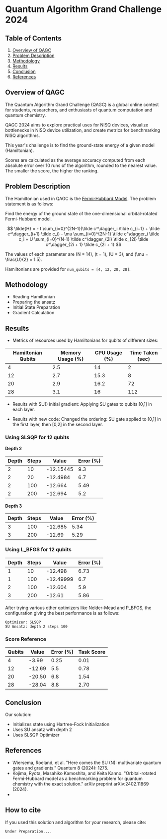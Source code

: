# Quantum Algorithm Grand Challenge 2024

## Table of Contents

1. [Overview of QAGC](#Overview)
2. [Problem Description](#Description)
3. [Methodology](#Methods)
4. [Results](#Results)
5. [Conclusion](#Conclusion)
6. [References](#References)

## Overview of QAGC <a id="Overview"></a>
The Quantum Algorithm Grand Challenge (QAGC) is a global online contest for students, researchers, and enthusiasts of quantum computation and quantum chemistry.

QAGC 2024 aims to explore practical uses for NISQ devices, visualize bottlenecks in NISQ device utilization, and create metrics for benchmarking NISQ algorithms.

This year's challenge is to find the ground-state energy of a given model (Hamiltonian).

Scores are calculated as the average accuracy computed from each absolute error over 10 runs of the algorithm, rounded to the nearest value. The smaller the score, the higher the ranking.

## Problem Description <a id="Description"></a>
The Hamiltonian used in QAGC is the [Fermi-Hubbard Model](https://arxiv.org/abs/2402.11869). The problem statement is as follows:

Find the energy of the ground state of the one-dimensional orbital-rotated Fermi-Hubbard model.


$$
    \tilde{H} = - t \sum_{i=0}^{2N-1}(\tilde c^\dagger_i \tilde c_{i+1} + \tilde c^\dagger_{i+1} \tilde c_i)  - \mu \sum_{i=0}^{2N-1}  \tilde c^\dagger_i \tilde c_i + U \sum_{i=0}^{N-1} \tilde c^\dagger_{2i} \tilde c_{2i} \tilde c^\dagger_{2i + 1} \tilde c_{2i + 1} 
$$

The values of each parameter are \(N = 14\), \(t = 1\), \(U = 3\), and \(\mu = \frac{U}{2} = 1.5\).

Hamiltonians are provided for `num_qubits = [4, 12, 20, 28]`.

## Methodology <a id="Methods"></a>
- Reading Hamiltonian
- Preparing the ansatz
- Initial State Preparation
- Gradient Calculation

## Results <a id="Results"></a>
- Metrics of resources used by Hamiltonians for qubits of different sizes:

| Hamiltonian Qubits | Memory Usage (%) | CPU Usage (%) | Time Taken (sec) |
|--------------------|------------------|---------------|------------------|
| 4                  | 2.5              | 14            | 2                |
| 12                 | 2.7              | 15.3          | 8                |
| 20                 | 2.9              | 16.2          | 72               |
| 28                 | 3.1              | 16            | 112              |

- Results with SU() initial gradient:
  Applying SU gates to qubits [0,1] in each layer.

- Results with new code:
  Changed the ordering: SU gate applied to [0,1] in the first layer, then [0,2] in the second layer.

### Using SLSQP for 12 qubits

**Depth 2**

| Depth | Steps | Value      | Error (%) |
|-------|-------|------------|-----------|
| 2     | 10    | -12.15445  | 9.3       |
| 2     | 20    | -12.4984   | 6.7       |
| 2     | 100   | -12.664    | 5.49      |
| 2     | 200   | -12.694    | 5.2       |

**Depth 3**

| Depth | Steps | Value   | Error (%) |
|-------|-------|---------|-----------|
| 3     | 100   | -12.685 | 5.34      |
| 3     | 200   | -12.69  | 5.29      |

### Using L_BFGS for 12 qubits

| Depth | Steps | Value      | Error (%) |
|-------|-------|------------|-----------|
| 1     | 10    | -12.498    | 6.73      |
| 1     | 100   | -12.49999  | 6.7       |
| 2     | 100   | -12.604    | 5.9       |
| 3     | 200   | -12.61     | 5.86      |

After trying various other optimizers like Nelder-Mead and P_BFGS, the configuration giving the best performance is as follows:

```
Optimizer: SLSQP
SU Ansatz: depth 2 steps 100
```
### Score Reference

| Qubits | Value  | Error (%) | Task Score |
|--------|--------|-----------|------------|
| 4      | -3.99  | 0.25      | 0.01       |
| 12     | -12.69 | 5.5       | 0.78       |
| 20     | -20.50 | 6.8       | 1.54       |
| 28     | -28.04 | 8.8       | 2.70       |

## Conclusion <a id="Conclusion"></a>

Our solution:

- Initializes state using Hartree-Fock Initialization
- Uses SU ansatz with depth 2
- Uses SLSQP Optimizer

## References <a id="References"></a>
- Wiersema, Roeland, et al. "Here comes the SU (N): multivariate quantum gates and gradients." Quantum 8 (2024): 1275.
- Kojima, Ryota, Masahiko Kamoshita, and Keita Kanno. "Orbital-rotated Fermi-Hubbard model as a benchmarking problem for quantum chemistry with the exact solution." arXiv preprint arXiv:2402.11869 (2024).
- 
## How to cite
If you used this solution and algorithm for your research, please cite:
```text
Under Preparation....
```
